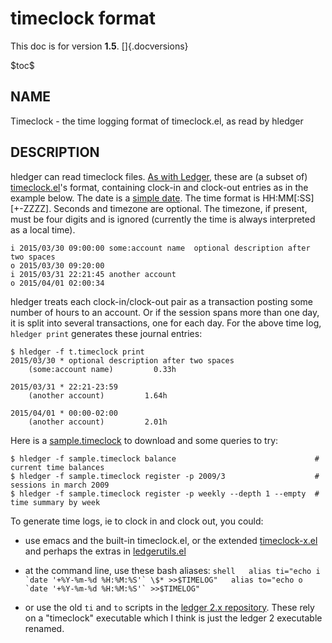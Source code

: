 # timeclock format

This doc is for version **1.5**. []{.docversions}

\$toc\$

## NAME

Timeclock - the time logging format of timeclock.el, as read by hledger

## DESCRIPTION

hledger can read timeclock files. [As with
Ledger](http://ledger-cli.org/3.0/doc/ledger3.html#Time-Keeping), these
are (a subset of)
[timeclock.el](http://www.emacswiki.org/emacs/TimeClock)'s format,
containing clock-in and clock-out entries as in the example below. The
date is a [simple date](#simple-dates). The time format is
HH:MM\[:SS\]\[+-ZZZZ\]. Seconds and timezone are optional. The timezone,
if present, must be four digits and is ignored (currently the time is
always interpreted as a local time).

``` {.timeclock}
i 2015/03/30 09:00:00 some:account name  optional description after two spaces
o 2015/03/30 09:20:00
i 2015/03/31 22:21:45 another account
o 2015/04/01 02:00:34
```

hledger treats each clock-in/clock-out pair as a transaction posting
some number of hours to an account. Or if the session spans more than
one day, it is split into several transactions, one for each day. For
the above time log, `hledger print` generates these journal entries:

``` {.shell}
$ hledger -f t.timeclock print
2015/03/30 * optional description after two spaces
    (some:account name)         0.33h

2015/03/31 * 22:21-23:59
    (another account)         1.64h

2015/04/01 * 00:00-02:00
    (another account)         2.01h
```

Here is a
[sample.timeclock](https://raw.github.com/simonmichael/hledger/master/examples/sample.timeclock)
to download and some queries to try:

``` {.shell}
$ hledger -f sample.timeclock balance                               # current time balances
$ hledger -f sample.timeclock register -p 2009/3                    # sessions in march 2009
$ hledger -f sample.timeclock register -p weekly --depth 1 --empty  # time summary by week
```

To generate time logs, ie to clock in and clock out, you could:

-   use emacs and the built-in timeclock.el, or the extended
    [timeclock-x.el](http://www.emacswiki.org/emacs/timeclock-x.el) and
    perhaps the extras in
    [ledgerutils.el](http://hub.darcs.net/simon/ledgertools/ledgerutils.el)

-   at the command line, use these bash aliases:
    `` shell   alias ti="echo i `date '+%Y-%m-%d %H:%M:%S'` \$* >>$TIMELOG"   alias to="echo o `date '+%Y-%m-%d %H:%M:%S'` >>$TIMELOG" ``
-   or use the old `ti` and `to` scripts in the [ledger 2.x
    repository](https://github.com/ledger/ledger/tree/maint/scripts).
    These rely on a "timeclock" executable which I think is just the
    ledger 2 executable renamed.
